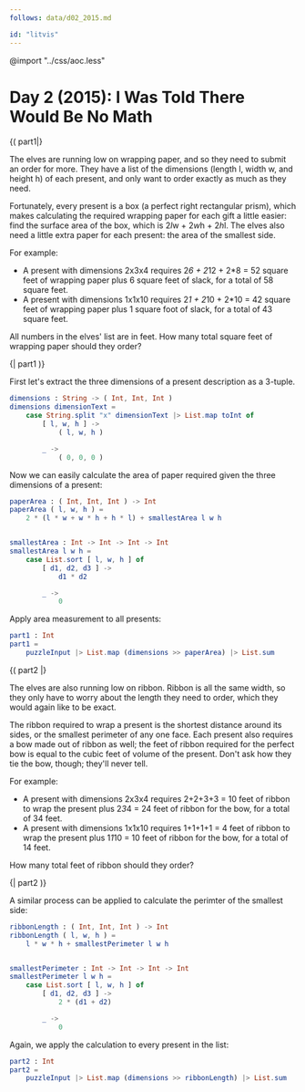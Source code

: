 ```yaml
---
follows: data/d02_2015.md

id: "litvis"
---
```


@import "../css/aoc.less"

# Day 2 (2015): I Was Told There Would Be No Math

{( part1|}

The elves are running low on wrapping paper, and so they need to submit an order for more. They have a list of the dimensions (length l, width w, and height h) of each present, and only want to order exactly as much as they need.

Fortunately, every present is a box (a perfect right rectangular prism), which makes calculating the required wrapping paper for each gift a little easier: find the surface area of the box, which is 2*l*w + 2*w*h + 2*h*l. The elves also need a little extra paper for each present: the area of the smallest side.

For example:

- A present with dimensions 2x3x4 requires 2*6 + 2*12 + 2\*8 = 52 square feet of wrapping paper plus 6 square feet of slack, for a total of 58 square feet.
- A present with dimensions 1x1x10 requires 2*1 + 2*10 + 2\*10 = 42 square feet of wrapping paper plus 1 square foot of slack, for a total of 43 square feet.

All numbers in the elves' list are in feet. How many total square feet of wrapping paper should they order?

{| part1 )}

First let's extract the three dimensions of a present description as a 3-tuple.

```elm {l}
dimensions : String -> ( Int, Int, Int )
dimensions dimensionText =
    case String.split "x" dimensionText |> List.map toInt of
        [ l, w, h ] ->
            ( l, w, h )

        _ ->
            ( 0, 0, 0 )
```

Now we can easily calculate the area of paper required given the three dimensions of a present:

```elm {l}
paperArea : ( Int, Int, Int ) -> Int
paperArea ( l, w, h ) =
    2 * (l * w + w * h + h * l) + smallestArea l w h


smallestArea : Int -> Int -> Int -> Int
smallestArea l w h =
    case List.sort [ l, w, h ] of
        [ d1, d2, d3 ] ->
            d1 * d2

        _ ->
            0
```

Apply area measurement to all presents:

```elm {l r}
part1 : Int
part1 =
    puzzleInput |> List.map (dimensions >> paperArea) |> List.sum
```

{( part2 |}

The elves are also running low on ribbon. Ribbon is all the same width, so they only have to worry about the length they need to order, which they would again like to be exact.

The ribbon required to wrap a present is the shortest distance around its sides, or the smallest perimeter of any one face. Each present also requires a bow made out of ribbon as well; the feet of ribbon required for the perfect bow is equal to the cubic feet of volume of the present. Don't ask how they tie the bow, though; they'll never tell.

For example:

- A present with dimensions 2x3x4 requires 2+2+3+3 = 10 feet of ribbon to wrap the present plus 2*3*4 = 24 feet of ribbon for the bow, for a total of 34 feet.
- A present with dimensions 1x1x10 requires 1+1+1+1 = 4 feet of ribbon to wrap the present plus 1*1*10 = 10 feet of ribbon for the bow, for a total of 14 feet.

How many total feet of ribbon should they order?

{| part2 )}

A similar process can be applied to calculate the perimter of the smallest side:

```elm {l}
ribbonLength : ( Int, Int, Int ) -> Int
ribbonLength ( l, w, h ) =
    l * w * h + smallestPerimeter l w h


smallestPerimeter : Int -> Int -> Int -> Int
smallestPerimeter l w h =
    case List.sort [ l, w, h ] of
        [ d1, d2, d3 ] ->
            2 * (d1 + d2)

        _ ->
            0
```

Again, we apply the calculation to every present in the list:

```elm {l r}
part2 : Int
part2 =
    puzzleInput |> List.map (dimensions >> ribbonLength) |> List.sum
```
